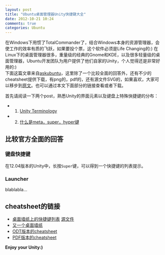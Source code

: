 ```yaml
---
layout: post
title: "Ubuntu桌面管理器Unity快捷键大全"
date: 2012-10-21 10:24
comments: true
categories: Ubuntu
---
```

在Windows下用惯了TotalCommander了，结合Windows本身的资源管理器，会使工作的效率有质的飞跃，如果要投个票，这个软件必须是Life Changing的:) 在Linux下的桌面管理器很多，重量级的经典的Gnome和KDE，以及很多轻量级的桌面管理器，Ubuntu开发团队为用户提供了他们自家的Unity，个人觉得还是非常好用的:)   
下面这篇文章来自[askubuntu](http://www.askubuntu.com/questions/28086/what-are-unitys-keyboard-and-mouse-shortcuts)，这里除了一个比较全面的回答外，还有不少的cheatsheet提供下载，有png的，pdf的，还有源文件SVG的，如果喜欢，大家可以移步到[原文](http://www.askubuntu.com/questions/28086/what-are-unitys-keyboard-and-mouse-shortcuts)。也可以通过本文下面部分的链接查看或者下载。    

<!--more--> 

首先请阅读一下两个post，熟悉Unity的界面元素以及键盘上特殊快捷键的分布：

*   1. [Unity Terminology](http://www.askubuntu.com/questions/10228/whats-the-right-terminology-for-unitys-ui-elements)
*   2. [什么是meta，super，hyper键](http://www.askubuntu.com/questions/19558/what-are-the-meta-super-and-hyper-keys)

## 比较官方全面的回答 ##
### 键盘快捷键 ###
在12.04版本的Unity中，长按`Super`键，可以得到一个快捷键的列表提示。

### Launcher ###
blablabla...

## cheatsheet的链接 ##

*   [桌面墙纸上的快捷键列表](http://i.stack.imgur.com/pf1y5.png)    [源文件](http://ubuntuone.com/p/pBs)
*   [又一个桌面墙纸](http://i.stack.imgur.com/ddQ7n.png)
*   [ODT版本的cheatsheet](http://clusterbleep.net/files/Ubuntu_11.04_Unity_Cheat_Sheet.odt)
*   [PDF版本的cheatsheet](http://clusterbleep.net/files/Ubuntu_11.04_Unity_Cheat_Sheet.pdf)

**Enjoy your Unity:)**
